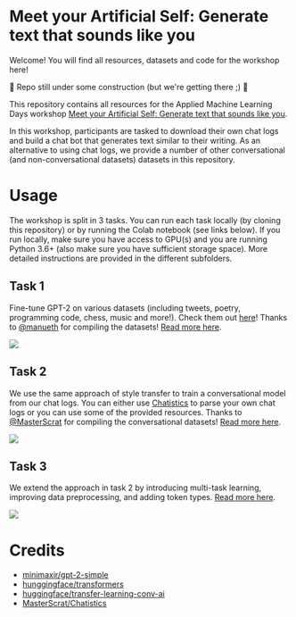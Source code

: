 # Meet your Artificial Self: Generate text that sounds like you
Welcome! You will find all resources, datasets and code for the workshop here!

:construction: Repo still under some construction (but we're getting there ;) :construction:

This repository contains all resources for the Applied Machine Learning Days workshop [Meet your Artificial Self: Generate text that sounds like you](https://appliedmldays.org/workshops/meet-your-artificial-self-generate-text-that-sounds-like-you).

In this workshop, participants are tasked to download their own chat logs and build a chat bot that generates text similar to their writing. As an alternative to using chat logs, we provide a number of other conversational (and non-conversational datasets) datasets in this repository.

# Usage
The workshop is split in 3 tasks. You can run each task locally (by cloning this repository) or by running the Colab notebook (see links below). If you run locally, make sure you have access to GPU(s) and you are running Python 3.6+ (also make sure you have sufficient storage space). More detailed instructions are provided in the different subfolders.

## Task 1
Fine-tune GPT-2 on various datasets (including tweets, poetry, programming code, chess, music and more!). Check them out [here](datasets)! Thanks to [@manueth](https://github.com/manueth) for compiling the datasets! [Read more here](1).

[![](https://colab.research.google.com/assets/colab-badge.svg)](https://colab.research.google.com/drive/1lk9iZnD5mkAf29FCN3QmcSssFDrWjE8W)

## Task 2
We use the same approach of style transfer to train a conversational model from our chat logs. You can either use [Chatistics](https://github.com/MasterScrat/Chatistics) to parse your own chat logs or you can use some of the provided resources. Thanks to [@MasterScrat](https://github.com/MasterScrat) for compiling the conversational datasets! [Read more here](2).

[![](https://colab.research.google.com/assets/colab-badge.svg)](https://colab.research.google.com/drive/1iHcQ8_K0cfRE3v8QX6FMKAzdSSGtf5IX)

## Task 3
We extend the approach in task 2 by introducing multi-task learning, improving data preprocessing, and adding token types. [Read more here](3).



[![](https://colab.research.google.com/assets/colab-badge.svg)](https://colab.research.google.com/drive/1XYNef9zcHhTjt6kM6ydL9oXTshoRknIV)

# Credits
* [minimaxir/gpt-2-simple](https://github.com/minimaxir/gpt-2-simple)
* [hunggingface/transformers](https://github.com/huggingface/transformers)
* [huggingface/transfer-learning-conv-ai](https://github.com/huggingface/transfer-learning-conv-ai)
* [MasterScrat/Chatistics](https://github.com/MasterScrat/Chatistics)
